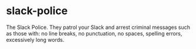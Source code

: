 # slack-police
The Slack Police. They patrol your Slack and arrest criminal messages such as those with: no line breaks, no punctuation, no spaces, spelling errors, excessively long words.
